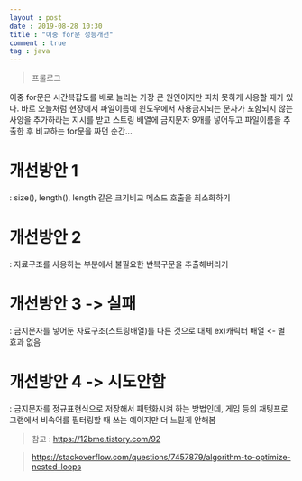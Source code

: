 ```yaml
---
layout : post
date : 2019-08-28 10:30
title : "이중 for문 성능개선"
comment : true
tag : java
---
```


> 프롤로그

  이중 for문은 시간복잡도를 배로 늘리는 가장 큰 원인이지만 피치 못하게 사용할 때가 있다.
  바로 오늘처럼 현장에서 파일이름에 윈도우에서 사용금지되는 문자가 포함되지 않는 사양을 추가하라는 지시를 받고
  스트링 배열에 금지문자 9개를 넣어두고 파일이름을 추출한 후 비교하는 for문을 짜던 순간...
  

# 개선방안 1 
: size(), length(), length 같은 크기비교 메소드 호출을 최소화하기

# 개선방안 2 
: 자료구조를 사용하는 부분에서 불필요한 반복구문을 추출해버리기

# 개선방안 3 -> 실패
: 금지문자를 넣어둔 자료구조(스트링배열)를 다른 것으로 대체 ex)캐릭터 배열 <- 별 효과 없음

# 개선방안 4 -> 시도안함
: 금지문자를 정규표현식으로 저장해서 패턴화시켜 하는 방법인데, 게임 등의 채팅프로그램에서 비속어를 필터링할 때 쓰는 예이지만 더 느릴게  안해봄 


> 참고 : https://12bme.tistory.com/92

> https://stackoverflow.com/questions/7457879/algorithm-to-optimize-nested-loops
